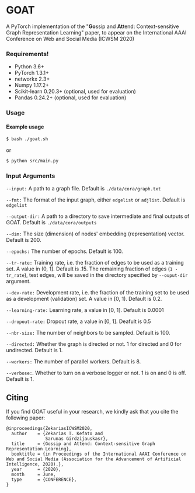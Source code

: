 # GOAT

A PyTorch implementation of the "**Go**ssip and **At**tend: Context-sensitive Graph Representation Learning" paper, to appear on the International AAAI Conference on Web and Social Media (ICWSM 2020)

### Requirements!
  - Python 3.6+
  - PyTorch 1.3.1+
  - networkx 2.3+
  - Numpy 1.17.2+
  - Scikit-learn 0.20.3+ (optional, used for evaluation)
  - Pandas 0.24.2+ (optional, used for evaluation)
  
### Usage
#### Example usage

```sh
$ bash ./goat.sh
```

or 

```sh
$ python src/main.py
```

### Input Arguments


`--input:`
A path to a graph file. Default is ```./data/cora/graph.txt```

`--fmt:`
The format of the input graph, either ```edgelist``` or ```adjlist```. Default is ```edgelist```

`--output-dir:`
A path to a directory to save intermediate and final outputs of GOAT. Default is ```./data/cora/outputs```

`--dim:`
The size (dimension) of nodes' embedding (representation) vector. Default is 200.

`--epochs:`
The number of epochs. Default is 100.

`--tr-rate:`
Training rate, i.e. the fraction of edges to be used as a training set. A value in (0, 1]. Default is .15. The remaining fraction of edges (```1 - tr_rate```), test edges, will be saved in the directory specified by ```--ouput-dir``` argument.

`--dev-rate:`
Development rate, i.e. the fraction of the training set to be used as a development (validation) set. A value in [0, 1). Default is 0.2.

`--learning-rate:`
Learning rate, a value in [0, 1]. Default is 0.0001

`--dropout-rate:`
Dropout rate, a value in [0, 1]. Deafult is 0.5

`--nbr-size:`
The number of neighbors to be sampled. Default is 100.

`--directed:`
Whether the graph is directed or not. 1 for directed and 0 for undirected. Default is 1.

`--workers:`
The number of parallel workers. Default is 8.

`--verbose:`. 
Whether to turn on a verbose logger or not. 1 is on and 0 is off. Default is 1.

Citing
------

If you find GOAT useful in your research, we kindly ask that you cite the following paper:

```
@inproceedings{ZekariasICWSM2020,
  author    = {Zekarias T. Kefato and
               Sarunas Girdzijauskasr},
  title     = {Gossip and Attend: Context-sensitive Graph Representation Learning},
  booktitle = {in Proceedings of the International AAAI Conference on Web and Social Media (Association for the Advancement of Artificial Intelligence, 2020).},
  year      = {2020},
  month     = June,
  type      = {CONFERENCE},
}
```


